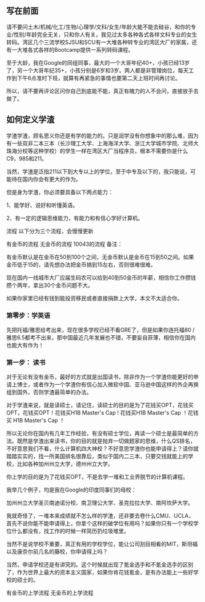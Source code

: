 ## 写在前面
请不要问土木/机械/化工/生物/心理学/文科/女生/年龄大能不能去硅谷，和你的专业/性别/年龄完全无关，只和你人有关，我见过太多各种各式各样文科专业的女生转码。湾区几个三流学校SJSU和SCU有一大堆各种转专业的湾区大厂的家属，还有一大堆各式各样的Bootcamp提供一系列转码课程。

至于大龄，我在Google的同组同事，最大的一个大哥年纪40+，小孩已经13岁了，另一个大哥年纪35+，小孩分别是6岁和3岁。两人都是非管理岗位，每天工作到下午6点准时下班，就算有再紧急的事情也要第二天上班时间再讨论。

所以，请不要再评论区问你自己到底能不能，真正有魄力的人不会问，直接放手去做了。

## 如何定义学渣
学渣学渣，顾名思义你还是有学的能力的。只是润学没有你想象中的那么难，因为有一些双非二本三本（长沙理工大学、上海海洋大学、浙江大学城市学院、北师大珠海分校等这种学校）的学生一样在湾区大厂当程序员，根本不需要你是什么C9，985和211。

当然，学渣是泛指211以下到大专以上的学位，至于中专及以下的，我只能说，可能待在国内你会有更大的作为。

但是身为学渣，你必须要具备以下两点能力：

1、能学好、说好和听懂英语。

2、有一定的逻辑思维能力，有能力和有信心学好计算机。

流程
以下分为三个流程，会慢慢更新

有金币的流程
无金币的流程
10043的流程
备注：

有金币默认是在金币在50到100个之间，无金币默认是金币在15到50之间。如果金币低于15的，请先想办法把金币搞到15左右，否则很难很难。

现在国内一线城市大厂应届生码农可以给到40到50金币的年薪，相信你工作攒钱攒个两年，拿出30个金币问题不大。

如果你家里已经有钱到能投资移民或者直接捐款上大学，本文不太适合你。

### 第零步：学英语
先把托福/雅思给考出来，现在很多学校已经不看GRE了，但是如果你连托福80 / 雅思6.5都考不出来，那中国最近几年发展也不错，不要妄自菲薄，相信你在国内也能大有作为！

### 第一步： 读书
对于无论有没有金币，最好的方式就是出国读书，除非作为一个学渣你能更好的申请上博士，或者作为一个学渣你有信心加入微软中国、亚马逊中国这样的外企再换组到国外，否则学渣最简单的办法。

对于学渣来说，就是读硕士，请记住，读硕士的目的是为了花钱买OPT，花钱买OPT，花钱买OPT！花钱买H1B Master's Cap ! 花钱买H1B Master's Cap ！花钱买 H1B Master's Cap ！

所以无论你在国内有几年工作经验，有没有硕士学位，再读一个硕士是最简单的方法。既然是学渣出来读书，你的目的就是抛弃一切做题家的思维，什么QS排名，不好意思我们不看，什么计算机四大神校？不好意思学渣你也能申请得上？请你就踏踏实实的，找一所美国排名很靠后，类似于国内二三本，只要交钱就能上的学校，比如各种加州州立大学，德州州立大学。

你上学的目的是为了花钱买OPT，不是去学一堆和工业界脱节的计算机课程。

我举几个例子，均是我在Google的印度同事们的母校：

加州州立大学圣贝南迪诺分校、南卫理公大学、圣克拉拉大学、南阿坎萨大学。

我就奇怪了，一堆本来成绩就不怎么样的学渣，还非要去卷什么CMU、UCLA，首先不说你能不能申请得上，你拿个这样的破学位有用吗？如果你只有一个学校学位什么都没有，找工作的时候一样简历扔垃圾堆里。

当然不是说学校不重要，真正有用的学校学位，能让公司刮目相看的MIT，斯坦福以及康奈尔前几名的藤校，你申请得上吗？

当然，申请学校还是有讲究的。这个时候就出现了氪金选手和不氪金选手的区别了，作为世界上最大的资本主义国家，如果你肯花钱氪金，是有办法能上一些好学校的硕士的。

有金币的上学流程
无金币的上学流程
